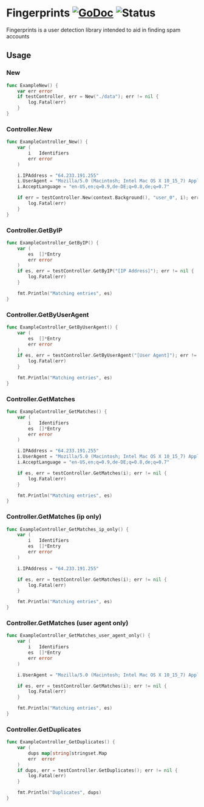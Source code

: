 # Fingerprints [![GoDoc](https://godoc.org/github.com/gdbu/fingerprints?status.svg)](https://pkg.go.dev/github.com/gdbu/fingerprints) ![Status](https://img.shields.io/badge/status-beta-yellow.svg)
Fingerprints is a user detection library intended to aid in finding spam accounts

## Usage
### New
```go
func ExampleNew() {
	var err error
	if testController, err = New("./data"); err != nil {
		log.Fatal(err)
	}
}
```

### Controller.New
```go
func ExampleController_New() {
	var (
		i   Identifiers
		err error
	)

	i.IPAddress = "64.233.191.255"
	i.UserAgent = "Mozilla/5.0 (Macintosh; Intel Mac OS X 10_15_7) AppleWebKit/537.36 (KHTML, like Gecko) Chrome/87.0.4280.141 Safari/537.36"
	i.AcceptLanguage = "en-US,en;q=0.9,de-DE;q=0.8,de;q=0.7"

	if err = testController.New(context.Background(), "user_0", i); err != nil {
		log.Fatal(err)
	}
}
```

### Controller.GetByIP
```go
func ExampleController_GetByIP() {
	var (
		es  []*Entry
		err error
	)
	if es, err = testController.GetByIP("[IP Address]"); err != nil {
		log.Fatal(err)
	}

	fmt.Println("Matching entries", es)
}
```

### Controller.GetByUserAgent
```go
func ExampleController_GetByUserAgent() {
	var (
		es  []*Entry
		err error
	)
	if es, err = testController.GetByUserAgent("[User Agent]"); err != nil {
		log.Fatal(err)
	}

	fmt.Println("Matching entries", es)
}
```

### Controller.GetMatches
```go
func ExampleController_GetMatches() {
	var (
		i   Identifiers
		es  []*Entry
		err error
	)

	i.IPAddress = "64.233.191.255"
	i.UserAgent = "Mozilla/5.0 (Macintosh; Intel Mac OS X 10_15_7) AppleWebKit/537.36 (KHTML, like Gecko) Chrome/87.0.4280.141 Safari/537.36"
	i.AcceptLanguage = "en-US,en;q=0.9,de-DE;q=0.8,de;q=0.7"

	if es, err = testController.GetMatches(i); err != nil {
		log.Fatal(err)
	}

	fmt.Println("Matching entries", es)
}
```
### Controller.GetMatches (ip only)
```go
func ExampleController_GetMatches_ip_only() {
	var (
		i   Identifiers
		es  []*Entry
		err error
	)

	i.IPAddress = "64.233.191.255"

	if es, err = testController.GetMatches(i); err != nil {
		log.Fatal(err)
	}

	fmt.Println("Matching entries", es)
}
```

### Controller.GetMatches (user agent only)
```go
func ExampleController_GetMatches_user_agent_only() {
	var (
		i   Identifiers
		es  []*Entry
		err error
	)

	i.UserAgent = "Mozilla/5.0 (Macintosh; Intel Mac OS X 10_15_7) AppleWebKit/537.36 (KHTML, like Gecko) Chrome/87.0.4280.141 Safari/537.36"

	if es, err = testController.GetMatches(i); err != nil {
		log.Fatal(err)
	}

	fmt.Println("Matching entries", es)
}
```

### Controller.GetDuplicates
```go
func ExampleController_GetDuplicates() {
	var (
		dups map[string]stringset.Map
		err  error
	)
	if dups, err = testController.GetDuplicates(); err != nil {
		log.Fatal(err)
	}

	fmt.Println("Duplicates", dups)
}
```